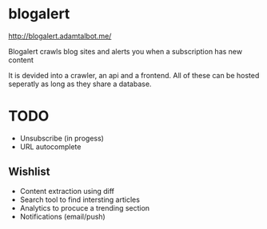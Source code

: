 # blogalert

http://blogalert.adamtalbot.me/

Blogalert crawls blog sites and alerts you when a subscription has new content

It is devided into a crawler, an api and a frontend. All of these can be hosted seperatly as long as they share a database.

# TODO

* Unsubscribe (in progess)
* URL autocomplete

## Wishlist

 * Content extraction using diff
 * Search tool to find intersting articles
 * Analytics to procuce a trending section
 * Notifications (email/push)
